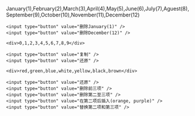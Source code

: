 <!DOCTYPE html>
<html>
<head>
<meta charset="utf-8">
<meta http-equiv="X-UA-Compatible" content="IE=edge,chrome=1">
<title>Array</title>
<meta name="description" content="">
<meta name="keywords" content="">
<link href="" rel="stylesheet">
</head>
<body>
    <div>January(1),February(2),March(3),April(4),May(5),June(6),July(7),Aguest(8),September(9),October(10),November(11),December(12)</div>

    <input type="button" value="删除January(1)" />
    <input type="button" value="删除December(12)" />

    <div>0,1,2,3,4,5,6,7,8,9</div>

    <input type="button" value="复制" />
    <input type="button" value="还原" />

    <div>red,green,blue,white,yellow,black,brown</div>

    <input type="button" value="还原" />
    <input type="button" value="删除前三项" />
    <input type="button" value="删除第二至三项" />
    <input type="button" value="在第二项后插入(orange, purple)" />
    <input type="button" value="替换第二项和第三项" />
 <script type="text/javascript">
    window.onload=function(){
        var oDiv=document.getElementsByTagName("div");
        var oInput=document.getElementsByTagName("input");
        var aTemp=[];
        var i=0;
        var s1=s2=true;
        oInput[0].onclick=function(){
            aTemp=getArray(oDiv[0].innerHTML);
            s1?
            (aTemp.shift(),this.value=this.value.replace("删除","添加"),s1=false):
            (aTemp.unshift("January(1)"),this.value=this.value.replace("添加","删除"),s1=true);
            oDiv[0].innerHTML=aTemp.join();
        };
        oInput[1].onclick=function(){
            aTemp=getArray(oDiv[0].innerHTML);
            s2?
            (aTemp.pop(),this.value=this.value.replace("删除","添加"),s2=false):
            (aTemp.push("December(12)"),this.value=this.value.replace("添加","删除"),s2=true);
            oDiv[0].innerHTML=aTemp.join();
        };
        oInput[2].onclick=function(){
            aTemp=getArray(oDiv[1].innerHTML);
            oDiv[1].innerHTML=aTemp.concat(aTemp).toString().replace(/\s/g,"")
        };
        oInput[3].onclick=function(){
            aTemp=getArray(oDiv[1].innerHTML);
            aTemp.length=10;
            oDiv[1].innerHTML=aTemp.join();
        }
        oInput[4].onclick=function(){
            aTemp=["red","green","blue","white","yellow","black","brown"];
            oDiv.innerHTML=aTemp.join();
        }
        oInput[5].onclick=function(){
            aTemp=getArray(oDiv[2].innerHTML);
            aTemp.splice(0,3);
            oDiv[2].innerHTML=aTemp.join();
        };
        oInput[6].onclick=function(){
            aTemp=getArray(oDiv[2].innerHTML);
            aTemp.splice(1,2);
            oDiv[2].innerHTML=aTemp.join();
        };
        function getArray(str){
        aTemp.length = 0;
        str = str.split(",");
        for (var i in str)aTemp.push(str[i]);
        return aTemp
    };

    }
 </script>
</body>
</html>
